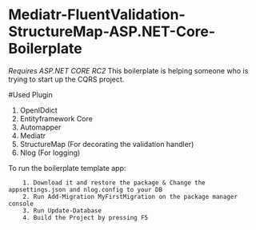 # Mediatr-FluentValidation-StructureMap-ASP.NET-Core-Boilerplate
*Requires ASP.NET CORE RC2* This boilerplate is helping someone who is trying to start up the CQRS project.

#Used Plugin
1. OpenIDdict
2. Entityframework Core
3. Automapper
4. Mediatr
5. StructureMap (For decorating the validation handler)
6. Nlog (For logging)

To run the boilerplate template app:

		1. Download it and restore the package & Change the appsettings.json and nlog.config to your DB
		2. Run Add-Migration MyFirstMigration on the package manager console
		3. Run Update-Database
		4. Build the Project by pressing F5
